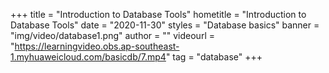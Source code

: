 +++
    title = "Introduction to Database Tools"
    hometitle = "Introduction to Database Tools"
    date = "2020-11-30"
    styles = "Database basics"
    banner = "img/video/database1.png"
    author = ""
    videourl = "https://learningvideo.obs.ap-southeast-1.myhuaweicloud.com/basicdb/7.mp4" 
    tag = "database"
+++